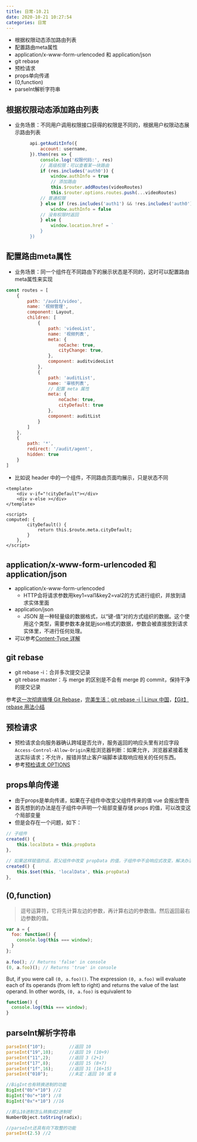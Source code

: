 ```yaml
---
title: 日常-10.21
date: 2020-10-21 10:27:54
categories: 日常
---
```


* 根据权限动态添加路由列表
* 配置路由meta属性
* application/x-www-form-urlencoded 和 application/json
* git rebase
* 预检请求
* props单向传递
* (0,function)
* parseInt解析字符串

<!--more-->

## 根据权限动态添加路由列表

* 业务场景：不同用户调用权限接口获得的权限是不同的，根据用户权限动态展示路由列表

```js
		 api.getAuditInfo({
             account: username,
         }).then(res => {
             console.log('权限代码:', res)
             // 高级权限：可以查看某一块路由
             if (res.includes('auth0')) {
                 window.authInfo = true
                 // 添加路由
                 this.$router.addRoutes(videoRoutes)
                 this.$router.options.routes.push(...videoRoutes)
             // 普通权限
             } else if (res.includes('auth1') && !res.includes('auth0')) {
                 window.authInfo = false
             // 没有权限时返回
             } else {
                 window.location.href = `
             }
         })
```

## 配置路由meta属性

* 业务场景：同一个组件在不同路由下的展示状态是不同的，这时可以配置路由meta属性来实现

```js
const routes = [
    {
        path: '/audit/video',
        name: '视频管理',
        component: Layout,
        children: [
            {
                path: 'videoList',
                name: '视频列表',
                meta: {
                    noCache: true,
                    cityChange: true,
                },
                component: auditvideoList
            },
            {
                path: 'auditList',
                name: '审核列表',
                // 配置 meta 属性
                meta: {
                    noCache: true,
                    cityDefault: true 
                },
                component: auditList
            }
        ]
    },
    {
        path: '*',
        redirect: '/audit/agent',
        hidden: true
    }
]
```

* 比如说 header 中的一个组件，不同路由页面均展示，只是状态不同

```vue
<template>
    <div v-if="!cityDefault"></div>
	<div v-else ></div>
</template>	
	
<script>
computed: {
        cityDefault() {
            return this.$route.meta.cityDefault;
        }
    },
</script>
```

## application/x-www-form-urlencoded 和 application/json

* application/x-www-form-urlencoded
  * HTTP会将请求参数用key1=val1&key2=val2的方式进行组织，并放到请求实体里面
* application/json
  * JSON 是一种轻量级的数据格式，以“键-值”对的方式组织的数据。这个使用这个类型，需要参数本身就是json格式的数据，参数会被直接放到请求实体里，不进行任何处理。
* 可以参考[Content-Type 详解](https://www.jianshu.com/p/de5845b4c095)

## git rebase

* git rebase -i：合并多次提交记录
* git rebase master：与 merge 的区别是不会有 merge 的 commit，保持干净的提交记录

参考[这一次彻底搞懂 Git Rebase](https://www.codercto.com/a/45325.html)，[完美生活：git rebase -i | Linux 中国](https://zhuanlan.zhihu.com/p/141871803)，[【Git】rebase 用法小结](https://www.jianshu.com/p/4a8f4af4e803)

## 预检请求

* 预检请求会向服务器确认跨域是否允许，服务返回的响应头里有对应字段`Access-Control-Allow-Origin`来给浏览器判断：如果允许，浏览器紧接着发送实际请求；不允许，报错并禁止客户端脚本读取响应相关的任何东西。
* 参考[预检请求 OPTIONS](https://zhuanlan.zhihu.com/p/46405073)

## props单向传递

* 由于props是单向传递，如果在子组件中改变父组件传来的值 vue 会报出警告
* 首先想到的办法是在子组件中声明一个局部变量存储 props 的值，可以改变这个局部变量
* 但是会存在一个问题，如下：

```js
// 子组件
created() {
    this.localData = this.propData
},
    
// 如果这样赋值的话，若父组件中改变 propData 的值，子组件中不会响应式改变，解决办法是
created() {
    this.$set(this, 'localData', this.propData)
},
```

## (0,function)

> 逗号运算符，它将先计算左边的参数，再计算右边的参数值。然后返回最右边参数的值。 

```js
var a = {
  foo: function() {
    console.log(this === window);
  }
};
 
a.foo(); // Returns 'false' in console
(0, a.foo)(); // Returns 'true' in console
```

But, if you were call `(0, a.foo)()`. The expression `(0, a.foo)` will evaluate each of its operands (from left to right) and returns the value of the last operand. In other words, `(0, a.foo)` is equivalent to 

```js
function() {
  console.log(this === window);
} 
```

## parseInt解析字符串

```js
parseInt("10");			//返回 10
parseInt("19",10);		//返回 19 (10+9)
parseInt("11",2);		//返回 3 (2+1)
parseInt("17",8);		//返回 15 (8+7)
parseInt("1f",16);		//返回 31 (16+15)
parseInt("010");		//未定：返回 10 或 8

//BigInt也有转换进制的功能
BigInt("0b"+"10") //2
BigInt("0o"+"10") //8
BigInt("0x"+"10") //16

//那么10进制怎么转换成2进制呢
NumberObject.toString(radix);

//parseInt还具有向下取整的功能
parseInt(2.5) //2
```


